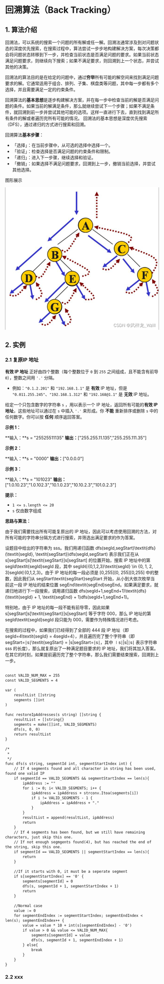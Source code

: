 # 回溯算法（Back Tracking）

## 1. 算法介绍
回溯法，可以系统的搜索一个问题的所有解或任一解。回溯法通常涉及到对问题状态的深度优先搜索，在搜索过程中，算法尝试一步步地构建解决方案，每次决策都会将问题状态转移到下一步，并检查当前状态是否满足问题的要求。如果当前状态满足问题要求，则继续向下搜索；如果不满足要求，则回溯到上一个状态，并尝试其他的决策。

回溯法的算法目的是在给定的问题中，通过**穷举**所有可能的解空间来找到满足问题要求的解。它通常适用于组合、排列、子集、棋盘类等问题，其中每一步都有多个选择，并且需要满足一定的约束条件。

回溯算法的**基本思想**是逐步构建解决方案，并在每一步中检查当前的解是否满足问题的条件。如果当前的解满足条件，那么就继续尝试下一个步骤；如果不满足条件，就回溯到前一步并尝试其他可能的选项。这样一直进行下去，直到找到满足所有条件的解或者遍历完所有可能的情况。
回溯法的基本思想是深度优先搜索（DFS），通过递归的方式进行搜索和回溯。

回溯算法**基本步骤**：
- 「选择」：在当前步骤中，从可选的选择中选择一个。
- 「验证」：检查选择是否满足问题的约束条件和限制。
- 「递归」：进入下一步骤，继续选择和验证。
- 「撤销」：如果选择不满足问题要求，回溯到上一步，撤销当前选择，并尝试其他选择。

图形展示

![enter image description here](https://github.com/xiaohuidu/algorithm/blob/master/images/af04fbf27f884eae844d356d4c9bd3ea.png)


## 2. 实例
### 2.1 复原IP 地址

**有效 IP 地址**  正好由四个整数（每个整数位于  `0`  到  `255`  之间组成，且不能含有前导  `0`），整数之间用  `'.'`  分隔。

-   例如：`"0.1.2.201"`  和 `"192.168.1.1"`  是  **有效**  IP 地址，但是  `"0.011.255.245"`、`"192.168.1.312"`  和  `"192.168@1.1"`  是  **无效**  IP 地址。

给定一个只包含数字的字符串  `s`  ，用以表示一个 IP 地址，返回所有可能的**有效 IP 地址**，这些地址可以通过在  `s`  中插入 `'.'`  来形成。你  **不能** 重新排序或删除  `s`  中的任何数字。你可以按  **任何**  顺序返回答案。

**示例 1：**

**输入：**s = "25525511135"
**输出：**["255.255.11.135","255.255.111.35"]

**示例 2：**

**输入：**s = "0000"
**输出：**["0.0.0.0"]

**示例 3：**

**输入：**s = "101023"
**输出：**["1.0.10.23","1.0.102.3","10.1.0.23","10.10.2.3","101.0.2.3"]

**提示：**

-   `1 <= s.length <= 20`
-   `s`  仅由数字组成

**思路与算法：**

由于我们需要找出所有可能复原出的 IP 地址，因此可以考虑使用回溯的方法，对所有可能的字符串分隔方式进行搜索，并筛选出满足要求的作为答案。

设题目中给出的字符串为 sss。我们用递归函数 dfs(segId,segStart)\textit{dfs}(\textit{segId}, \textit{segStart})dfs(segId,segStart) 表示我们正在从 s[segStart]s[\textit{segStart}]s[segStart] 的位置开始，搜索 IP 地址中的第 segId\textit{segId}segId 段，其中 segId∈{0,1,2,3}\textit{segId} \in \{0, 1, 2, 3\}segId∈{0,1,2,3}。由于 IP 地址的每一段必须是 [0,255][0, 255][0,255] 中的整数，因此我们从 segStart\textit{segStart}segStart 开始，从小到大依次枚举当前这一段 IP 地址的结束位置 segEnd\textit{segEnd}segEnd。如果满足要求，就递归地进行下一段搜索，调用递归函数 dfs(segId+1,segEnd+1)\textit{dfs}(\textit{segId} + 1, \textit{segEnd} + 1)dfs(segId+1,segEnd+1)。

特别地，由于 IP 地址的每一段不能有前导零，因此如果 s[segStart]s[\textit{segStart}]s[segStart] 等于字符 000，那么 IP 地址的第 segId\textit{segId}segId 段只能为 000，需要作为特殊情况进行考虑。

在搜索的过程中，如果我们已经得到了全部的 444 段 IP 地址（即 segId=4\textit{segId} = 4segId=4），并且遍历完了整个字符串（即 segStart=∣s∣\textit{segStart} = |s|segStart=∣s∣，其中 ∣s∣|s|∣s∣ 表示字符串 sss 的长度），那么就复原出了一种满足题目要求的 IP 地址，我们将其加入答案。在其它的时刻，如果提前遍历完了整个字符串，那么我们需要结束搜索，回溯到上一步。

```

const VALID_NUM_MAX = 255
const VALID_SEGMENTS = 4

var (
    resultList []string
    segments []int
)

func restoreIpAddresses(s string) []string {
    resultList = []string{}
    segments = make([]int, VALID_SEGMENTS)
    dfs(s, 0, 0)
    return resultList
}

/*
 *
 */
func dfs(s string, segmentId int, segmentStartIndex int) {
    // If 4 segments found and all character in string has been used, found one valid IP
    if segmentId == VALID_SEGMENTS && segmentStartIndex == len(s){
        ipAddress := ""
        for i := 0; i< VALID_SEGMENTS; i++ {
            ipAddress = ipAddress + strconv.Itoa(segments[i])
            if i != VALID_SEGMENTS - 1 {
                ipAddress = ipAddress + "."
            }
        }
        resultList = append(resultList, ipAddress)
        return
    }
    // If 4 segments has been found, but we still have remaining characters, just skip this one.
    // If not enough segmgents found(4), but has reached the end of the string, skip this one.
    if segmentId == VALID_SEGMENTS || segmentStartIndex == len(s){
        return
    }

    //If it starts with 0, it must be a seperate segment
    if s[segmentStartIndex] == '0' {
        segments[segmentId] = 0
        dfs(s, segmentId + 1, segmentStartIndex + 1)
        return
    }
    
    //Normal case
    value := 0
    for segmentEndIndex := segmentStartIndex; segmentEndIndex < len(s); segmentEndIndex++ {
        value = value * 10 + int(s[segmentEndIndex] - '0')
        if value > 0 && value <= VALID_NUM_MAX{
            segments[segmentId] = value
            dfs(s, segmentId + 1, segmentEndIndex + 1)
        } else{
            break
        }
    }
}
```

### 2.2 xxx
<!--stackedit_data:
eyJoaXN0b3J5IjpbNTg4NzQ1ODc0LC01OTQyOTAxNTYsLTE2Nz
gzMzM2OTgsLTE1MDI1NDgxMzAsMjE1MjIzODA4LC0xODUzMzIy
MzU5XX0=
-->